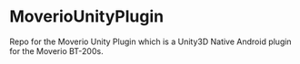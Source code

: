 MoverioUnityPlugin
==================

Repo for the Moverio Unity Plugin which is a Unity3D Native Android plugin for the Moverio BT-200s.
